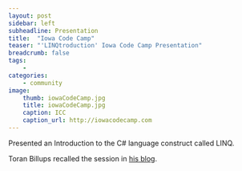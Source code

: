 ```yaml
---
layout: post
sidebar: left
subheadline: Presentation
title:  "Iowa Code Camp"
teaser: "'LINQtroduction' Iowa Code Camp Presentation"
breadcrumb: false
tags:
    - 
categories:
    - community
image:
    thumb: iowaCodeCamp.jpg
    title: iowaCodeCamp.jpg
    caption: ICC
    caption_url: http://iowacodecamp.com
---
```

Presented an Introduction to the C# language construct called LINQ.

Toran Billups recalled the session in <a href='https://toranbillups.com/blog/archive/2010/05/05/My-thoughts-about-the-latest-Iowa-Code-Camp/' target='new'>his blog</a>.


